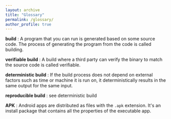 ```yaml
---
layout: archive
title: "Glossary"
permalink: /glossary/
author_profile: true
---
```


**build**
: A program that you can run is generated based on some source code. The process of generating the program from the code is called building.

**verifiable build**
: A build where a third party can verify the binary to match the source code is called verifiable.

**deterministic build**
: If the build process does not depend on external factors such as time or machine it is run on, it deterministically results in the same output for the same input.

**reproducible build**
: see deterministic build

**APK**
: Android apps are distributed as files with the `.apk` extension. It's an install package that contains all the properties of the executable app.

